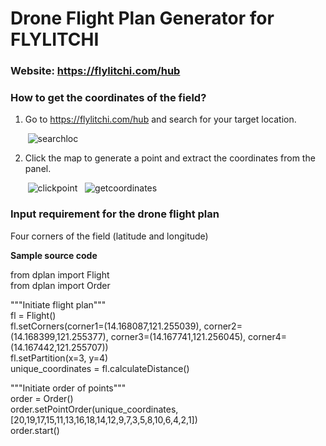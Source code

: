 # Drone Flight Plan Generator for FLYLITCHI

### Website: https://flylitchi.com/hub <br>

### How to get the coordinates of the field?

1) Go to https://flylitchi.com/hub and search for your target location.

&nbsp;&nbsp;&nbsp;&nbsp;&nbsp;&nbsp;&nbsp;![searchloc](https://user-images.githubusercontent.com/11206290/35094779-49996776-fc81-11e7-9fd8-58c0b42da73a.png)

2) Click the map to generate a point and extract the coordinates from the panel.

&nbsp;&nbsp;&nbsp;&nbsp;&nbsp;&nbsp;&nbsp;![clickpoint](https://user-images.githubusercontent.com/11206290/35095296-eb475ac8-fc82-11e7-82b4-5e487dc3dba2.png) &nbsp;&nbsp;![getcoordinates](https://user-images.githubusercontent.com/11206290/35095469-88463588-fc83-11e7-8c18-3bac2fe029ac.png)

### Input requirement for the drone flight plan

Four corners of the field (latitude and longitude)



<b> Sample source code </b> <br>

from dplan import Flight <br>
from dplan import Order <br>

"""Initiate flight plan"""<br>
fl = Flight() <br>
fl.setCorners(corner1=(14.168087,121.255039), corner2=(14.168399,121.255377), corner3=(14.167741,121.256045), corner4=(14.167442,121.255707)) <br>
fl.setPartition(x=3, y=4) <br>
unique_coordinates = fl.calculateDistance()

"""Initiate order of points"""<br>
order = Order() <br>
order.setPointOrder(unique_coordinates, [20,19,17,15,11,13,16,18,14,12,9,7,3,5,8,10,6,4,2,1]) <br>
order.start() <br>
